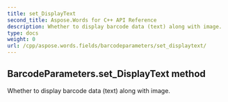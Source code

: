 ```yaml
---
title: set_DisplayText
second_title: Aspose.Words for C++ API Reference
description: Whether to display barcode data (text) along with image. 
type: docs
weight: 0
url: /cpp/aspose.words.fields/barcodeparameters/set_displaytext/
---
```

## BarcodeParameters.set_DisplayText method


Whether to display barcode data (text) along with image. 

